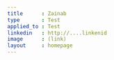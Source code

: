 ```yaml
---
title      : Zainab
type       : Test
applied_to : Test
linkedin   : http://....linkenid
image      : (link)
layout     : homepage
---
```





